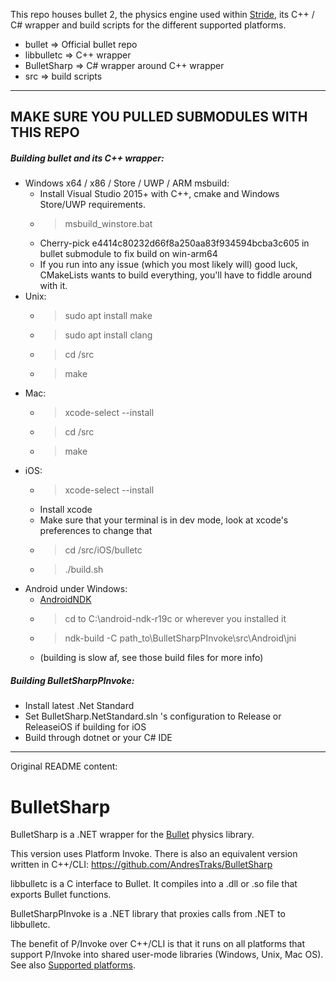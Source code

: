 This repo houses bullet 2, the physics engine used within [Stride](https://github.com/stride3d/stride), its C++ / C# wrapper and build scripts for the different supported platforms.
- bullet => Official bullet repo
- libbulletc => C++ wrapper
- BulletSharp => C# wrapper around C++ wrapper
- src => build scripts

---

## MAKE SURE YOU PULLED SUBMODULES WITH THIS REPO

##### Building bullet and its C++ wrapper:
- Windows x64 / x86 / Store / UWP / ARM msbuild:
	- Install Visual Studio 2015+ with C++, cmake and Windows Store/UWP requirements.
	- > msbuild_winstore.bat
	- Cherry-pick e4414c80232d66f8a250aa83f934594bcba3c605 in bullet submodule to fix build on win-arm64
	- If you run into any issue (which you most likely will) good luck, CMakeLists wants to build everything, you'll have to fiddle around with it.
- Unix:
	- > sudo apt install make
	- > sudo apt install clang
	- > cd /src
	- > make
- Mac:
	- > xcode-select --install
	- > cd /src
	- > make
- iOS:
	- > xcode-select --install
	- Install xcode
	- Make sure that your terminal is in dev mode, look at xcode's preferences to change that
	- > cd /src/iOS/bulletc
	- > ./build.sh
- Android under Windows:
	- [AndroidNDK](https://developer.android.com/ndk/downloads)
	- > cd to C:\android-ndk-r19c or wherever you installed it
	- > ndk-build -C path_to\BulletSharpPInvoke\src\Android\jni
	- (building is slow af, see those build files for more info)

##### Building BulletSharpPInvoke:
- Install latest .Net Standard
- Set BulletSharp.NetStandard.sln 's configuration to Release or ReleaseiOS if building for iOS
- Build through dotnet or your C# IDE


---

Original README content:

# BulletSharp
BulletSharp is a .NET wrapper for the [Bullet](https://pybullet.org/) physics library.

This version uses Platform Invoke. There is also an equivalent version written in C++/CLI: https://github.com/AndresTraks/BulletSharp

libbulletc is a C interface to Bullet. It compiles into a .dll or .so file that exports Bullet functions.

BulletSharpPInvoke is a .NET library that proxies calls from .NET to libbulletc.

The benefit of P/Invoke over C++/CLI is that it runs on all platforms that support P/Invoke into shared user-mode libraries (Windows, Unix, Mac OS). See also [Supported platforms](https://github.com/AndresTraks/BulletSharp/wiki/Supported-platforms).